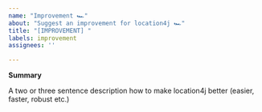 ```yaml
---
name: "Improvement 🏎️"
about: "Suggest an improvement for location4j 🏎️"
title: "[IMPROVEMENT] "
labels: improvement
assignees: ''

---
```


**Summary**

A two or three sentence description how to make location4j better (easier, faster, robust etc.)

